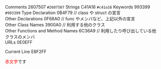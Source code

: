 Comments 2607507   `#2607507` 
Strings C41A16  `#c41a16`
Keywords 993399   `#993399`
Type Declaration 0B4F79 // class や struct の宣言  
Other Declarations  0F68A0 // func やメンバなど、上記以外の宣言  
Other Class Names 3900A0 // 利用する他のクラス  
Other Functions and Method Names 6C36A9 // 利用したり呼び出している他クラスのメンバ  
URLs 0E0EFF  

Current Line E8F2FF

<span style="color: red; ">赤文字</span>です
